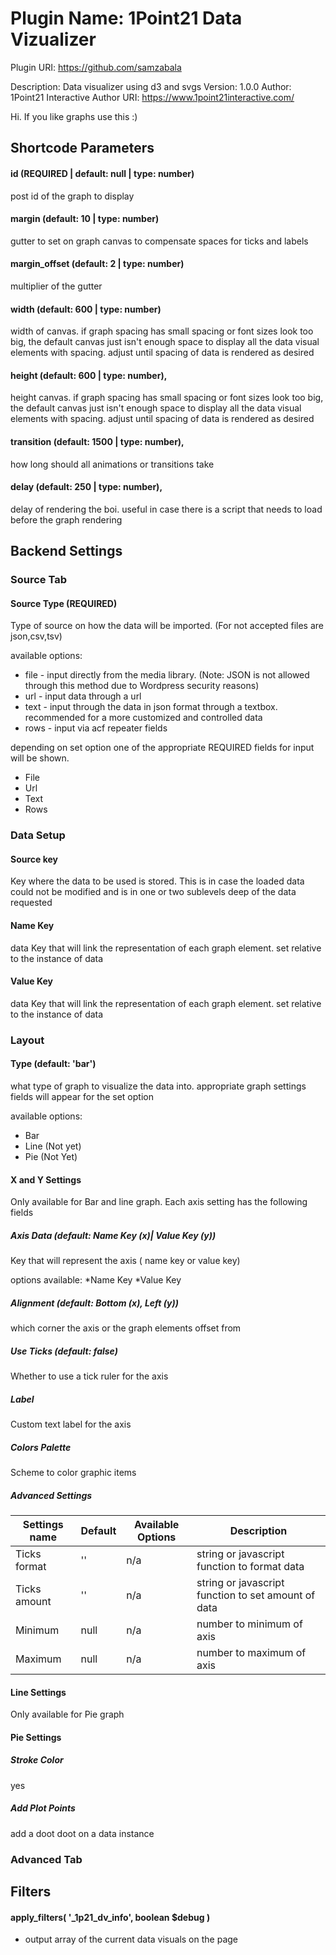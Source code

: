 # Plugin Name: 1Point21 Data Vizualizer

Plugin URI: https://github.com/samzabala

Description: Data visualizer using d3 and svgs
Version: 1.0.0
Author: 1Point21 Interactive
Author URI: https://www.1point21interactive.com/

Hi. If you like graphs use this :)

## Shortcode Parameters

#### id (REQUIRED | default: null | type: number)

post id of the graph to display


#### margin (default: 10 | type: number)

gutter to set on graph canvas to compensate spaces for ticks and labels


#### margin_offset (default: 2 | type: number)

multiplier of the gutter


#### width (default: 600 | type: number)

width of canvas. if graph spacing has small spacing or font sizes look too big, the default canvas just isn't enough space to display all the data visual elements with spacing. adjust until spacing of data is rendered as desired


#### height (default: 600 | type: number),

height canvas. if graph spacing has small spacing or font sizes look too big, the default canvas just isn't enough space to display all the data visual elements with spacing. adjust until spacing of data is rendered as desired


#### transition (default: 1500 | type: number),
how long should all animations or transitions take

#### delay (default: 250 | type: number),
delay of rendering the boi. useful in case there is a script that needs to load before the graph rendering


## Backend Settings

### Source Tab

#### Source Type (REQUIRED)
Type of source on how the data will be imported. (For not accepted files are json,csv,tsv)

available options:
* file - input directly from the media library. (Note: JSON is not allowed through this method due to Wordpress security reasons)
* url - input data through a url
* text - input through the data in json format through a textbox. recommended for a more customized and controlled data
* rows - input via acf repeater fields

depending on set option one of the appropriate  REQUIRED fields for input will be shown. 
* File
* Url
* Text
* Rows

### Data Setup 

#### Source key
Key where the data to be used is stored. This is in case the loaded data could not be modified and is in one or two sublevels deep of the data requested


#### Name Key
data Key that will link the representation of each graph element. set relative to the instance of data

#### Value Key
data Key that will link the representation of each graph element. set relative to the instance of data 



### Layout
#### Type (default: 'bar')
what type of graph to visualize the data into. appropriate graph settings fields will appear for the set option

available options:
* Bar
* Line (Not yet)
* Pie (Not Yet)

#### X and Y Settings
Only available for Bar and line graph. Each axis setting has the following fields

##### Axis Data (default: Name Key (x)| Value Key (y))
Key that will represent the axis ( name key or value key)

options available:
*Name Key
*Value Key

##### Alignment (default: Bottom (x), Left (y))
which corner the axis or the graph elements offset from


##### Use Ticks (default: false)
Whether to use a tick ruler for the axis

##### Label
Custom text label for the axis


##### Colors Palette
Scheme to color graphic items


##### Advanced Settings

| Settings name | Default | Available Options | Description  |
| ------------- | ------- | ----------------- | ------------ |
| Ticks format  | '' | n/a | string or javascript function to format data |
| Ticks amount  | '' | n/a | string or javascript function to set amount of data |
| Minimum       | null | n/a | number to minimum of axis |
| Maximum       | null | n/a | number to maximum of axis |


#### Line Settings
Only available for Pie graph


#### Pie Settings

##### Stroke Color
yes

##### Add Plot Points
add a doot doot on a data instance

### Advanced Tab
## Filters
#### apply_filters( '_1p21_dv_info', boolean $debug )
- output array of the current data visuals on the page
